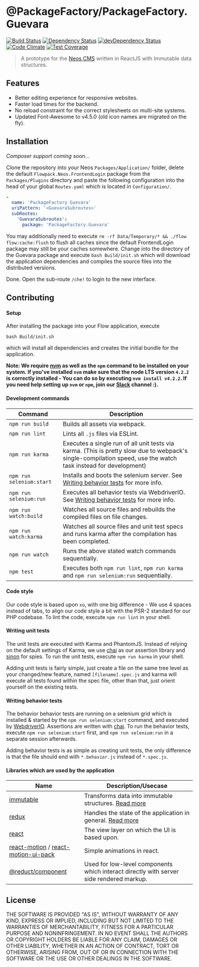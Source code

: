 # @PackageFactory/PackageFactory.Guevara
[![Build Status](https://travis-ci.org/PackageFactory/PackageFactory.Guevara.svg)](https://travis-ci.org/PackageFactory/PackageFactory.Guevara) [![Dependency Status](https://david-dm.org/PackageFactory/PackageFactory.Guevara.svg)](https://david-dm.org/PackageFactory/PackageFactory.Guevara) [![devDependency Status](https://david-dm.org/PackageFactory/PackageFactory.Guevara/dev-status.svg)](https://david-dm.org/PackageFactory/PackageFactory.Guevara#info=devDependencies&view=table)
[![Code Climate](https://codeclimate.com/github/PackageFactory/PackageFactory.Guevara/badges/gpa.svg)](https://codeclimate.com/github/PackageFactory/PackageFactory.Guevara)
[![Test Coverage](https://codeclimate.com/github/PackageFactory/PackageFactory.Guevara/badges/coverage.svg)](https://codeclimate.com/github/PackageFactory/PackageFactory.Guevara/coverage)

> A prototype for the [Neos CMS](https://www.neos.io/) written in ReactJS with Immutable data structures.


## Features
* Better editing experience for responsive websites.
* Faster load times for the backend.
* No reload constraint for the correct stylesheets on multi-site systems.
* Updated Font-Awesome to v4.5.0 (old icon names are migrated on the fly).


## Installation
*Composer support coming soon...*

Clone the repository into your Neos `Packages/Application/` folder, delete the default `Flowpack.Neos.FrontendLogin` package from the `Packages/Plugins` directory and paste the following configuration into the head of your global `Routes.yaml` which is located in `Configuration/`.
```yaml
-
  name: 'PackageFactory Guevara'
  uriPattern: '<GuevaraSubroutes>'
  subRoutes:
    'GuevaraSubroutes':
      package: 'PackageFactory.Guevara'
```

You may additionally need to execute `rm -rf Data/Temporary/* && ./flow flow:cache:flush` to flush all caches since the default FrontendLogin package may still be your caches somewhere. Change into the directory of the Guevara package and execute `bash Build/init.sh` which will download the application dependencies and compiles the source files into the distributed versions.

Done. Open the sub-route `/che!` to login to the new interface.


## Contributing
#### Setup
After installing the package into your Flow application, execute
```
bash Build/init.sh
```

which will install all dependencies and creates the initial bundle for the application.

__Note: We require [nvm](https://github.com/creationix/nvm#install-script) as well as the `npm` command to be installed on your system.
If you've installed `nvm` make sure that the node LTS version `4.2.2` is correctly installed - You can do so by executing `nvm install v4.2.2`.
If you need help setting up `nvm` or `npm`, join our [Slack](https://neos-project.slack.com/) channel :).__

#### Development commands
| Command         | Description                    |
| --------------- | ------------------------------ |
| `npm run build` | Builds all assets via webpack. |
| `npm run lint`  | Lints all `.js` files via ESLint. |
| `npm run karma` | Executes a single run of all unit tests via karma. (This is pretty slow due to webpack's single-compilation speed, use the watch task instead for development) |
| `npm run selenium:start` | Installs and boots the selenium server. See [Writing behavior tests](#behavior-tests) for more info. |
| `npm run selenium:run` | Executes all behavior tests via WebdriverIO. See [Writing behavior tests](#behavior-tests) for more info. |
| `npm run watch:build`  | Watches all source files and rebuilds the compiled files on file changes. |
| `npm run watch:karma`  | Watches all source files and unit test specs and runs karma after the compilation has been completed. |
| `npm run watch`  | Runs the above stated watch commands sequentially. |
| `npm test`  | Executes both `npm run lint`, `npm run karma` and `npm run selenium:run` sequentially. |

#### Code style
Our code style is based upon `xo`, with one big difference - We use 4 spaces instead of tabs, to align our code style a bit with the PSR-2 standard for our PHP codebase. To lint the code, execute `npm run lint` in your shell.

#### Writing unit tests
The unit tests are executed with Karma and PhantomJS.
Instead of relying on the default settings of Karma, we use [chai]('http://chaijs.com/') as our assertion library and
[sinon](http://sinonjs.org/) for spies. To run the unit tests, execute `npm run karma` in your shell.

Adding unit tests is fairly simple, just create a file on the same tree level as your changed/new feature, named `[filename].spec.js` and karma will execute all tests found within the spec file, other than that, just orient yourself on the existing tests.

#### <a name="behavior-tests"></a> Writing behavior tests
The behavior behavior tests are running on a selenium grid which is installed & started by the `npm run selenium:start` command,
and executed by [WebdriverIO](http://webdriver.io/). Assertions are written with [chai]('http://chaijs.com/').
To run the behavior tests, execute `npm run selenium:start` first, and `npm run selenium:run` in a separate session afterwards.

Adding behavior tests is as simple as creating unit tests, the only difference is that the file should end with `*.behavior.js` instead of `*.spec.js`.

#### Libraries which are used by the application
| Name          | Description/Usecase          |
| ------------- | ---------------------------- |
| [immutable](https://facebook.github.io/immutable-js/) | Transforms data into immutable structures. [Read more](http://jlongster.com/Using-Immutable-Data-Structures-in-JavaScript) |
| [redux](https://github.com/rackt/redux) | Handles the state of the application in general. [Read more](http://www.jchapron.com/2015/08/14/getting-started-with-redux/) |
| [react](https://facebook.github.io/react/) | The view layer on which the UI is based upon. |
| [react-motion](https://github.com/chenglou/react-motion) / [react-motion-ui-pack](https://github.com/souporserious/react-motion-ui-pack) | Simple animations in react. |
| [@reduct/component](https://github.com/reduct/component) | Used for low-level components which interact directly with server side rendered markup. |


## License
THE SOFTWARE IS PROVIDED "AS IS", WITHOUT WARRANTY OF ANY KIND, EXPRESS OR
IMPLIED, INCLUDING BUT NOT LIMITED TO THE WARRANTIES OF MERCHANTABILITY,
FITNESS FOR A PARTICULAR PURPOSE AND NONINFRINGEMENT. IN NO EVENT SHALL THE
AUTHORS OR COPYRIGHT HOLDERS BE LIABLE FOR ANY CLAIM, DAMAGES OR OTHER
LIABILITY, WHETHER IN AN ACTION OF CONTRACT, TORT OR OTHERWISE, ARISING FROM,
OUT OF OR IN CONNECTION WITH THE SOFTWARE OR THE USE OR OTHER DEALINGS IN
THE SOFTWARE.
